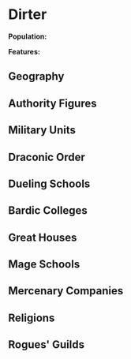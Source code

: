# Dirter
**Population:** 

**Features:** 

## Geography

## Authority Figures

## Military Units

## Draconic Order

## Dueling Schools

## Bardic Colleges

## Great Houses

## Mage Schools

## Mercenary Companies

## Religions

## Rogues' Guilds

